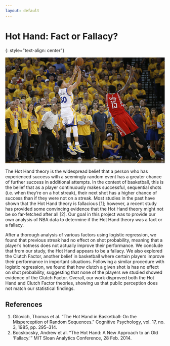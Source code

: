 ```yaml
---
layout: default
---
```

# Hot Hand: Fact or Fallacy?
{: style="text-align: center"}

![curry](https://github.com/kylekwong/cs109-hot-hand/blob/master/visuals/curry.jpg?raw=true)

The Hot Hand theory is the widespread belief that a person who has experienced success with a seemingly random event has a greater chance of further success in additional attempts. In the context of basketball, this is the belief that as a player continuously makes successful, sequential shots (i.e. when they’re on a hot streak), their next shot has a higher chance of success than if they were not on a streak. Most studies in the past have shown that the Hot Hand theory is fallacious [1]; however, a recent study has provided some convincing evidence that the Hot Hand theory might not be so far-fetched after all [2]. Our goal in this project was to provide our own analysis of NBA data to determine if the Hot Hand theory was a fact or a fallacy. 

After a thorough analysis of various factors using logistic regression, we found that previous streak had no effect on shot probability, meaning that a player’s hotness does not actually improve their performance. We conclude that from our study, the Hot Hand appears to be a fallacy. We also explored the Clutch Factor, another belief in basketball where certain players improve their performance in important situations. Following a similar procedure with logistic regression, we found that how clutch a given shot is has no effect on shot probability, suggesting that none of the players we studied showed evidence of the Clutch Factor. Overall, our work disproved both the Hot Hand and Clutch Factor theories, showing us that public perception does not match our statistical findings.


## References
1. Gilovich, Thomas et al. “The Hot Hand in Basketball: On the Misperception of Random Sequences.” Cognitive Psychology, vol. 17, no. 3, 1985, pp. 295–314. 
2. Bocskocsky, Andrew et al. “The Hot Hand: A New Approach to an Old ‘Fallacy.’” MIT Sloan Analytics Conference, 28 Feb. 2014.
